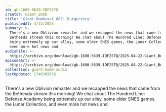 ```yaml
---
id: gb-1600-5639-IDF25TQ
creator: Giant Bomb
title: 'Giant Bombcast 887: Burgertory'
publishedAt: 4/22/2025
summary: >-
  There's a new Oblivion remaster and we recapped the news that came from the
  Bethesda stream this morning! We chat about The Hundred Line: Defense Academy
  being extremely up our alley, some older SNES games, the Lunar Collection, and
  even more hot news and
audioFile: >-
  https://archive.org/download/gb-1600-5639-IDF25TQ/2025-04-22-Giant_Bombcast_887_Burgertory.mp3
episodeArt: >-
  https://archive.org/download/gb-1600-5639-IDF25TQ/2025-04-22-Giant_Bombcast_887_Burgertory.png
collection: giant-bomb-audio
lastUpdated: 1746305676
---
```


There's a new Oblivion remaster and we recapped the news that came from the Bethesda stream this morning! We chat about The Hundred Line: Defense Academy being extremely up our alley, some older SNES games, the Lunar Collection, and even more hot news and

